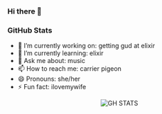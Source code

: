 ### Hi there 👋

<h3>GitHub Stats</h3>

- 🔭 I’m currently working on: getting gud at elixir
- 🌱 I’m currently learning: elixir
- 💬 Ask me about: music
- 📫 How to reach me: carrier pigeon
- 😄 Pronouns: she/her
- ⚡ Fun fact: ilovemywife

<div align="center" >

![GH STATS](https://github-readme-stats.vercel.app/api?username=GabriellaDiasA&hide=issues&theme=dracula&show_icons=true&hide_border=false&count_private=true&include_all_commits=true&line_height=24.5)
</div>
